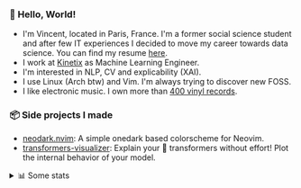 ### 👋 Hello, World!

- I'm Vincent, located in Paris, France. I'm a former social science student and after few IT experiences I decided to move my career towards data science. You can find my resume [here](https://raw.githubusercontent.com/VDuchauffour/resume/main/resume.pdf).
- I work at <a href="https://www.kinetix.tech/">Kinetix<a/> as Machine Learning Engineer.
- I'm interested in NLP, CV and explicability (XAI).
- I use Linux (Arch btw) and Vim. I'm always trying to discover new FOSS.
- I like electronic music. I own more than <a href="https://www.discogs.com/user/Voigt_Kampff/collection">400 vinyl records<a/>.

### 📦 Side projects I made
  
- [neodark.nvim](https://github.com/VDuchauffour/neodark.nvim): A simple onedark based colorscheme for Neovim.
- [transformers-visualizer](https://github.com/VDuchauffour/transformers-visualizer): Explain your 🤗 transformers without effort! Plot the internal behavior of your model. 

<details><summary>📊 Some stats</summary>  
  
<p align="center">
  <img alt="VDuchauffour's github stats" src="https://github-readme-stats.vercel.app/api?username=VDuchauffour&count_private=true&include_all_commits=true&show_icons=true&theme=react"/>
  <br />
  <img alt="VDuchauffour's streak stats" src="https://streak-stats.demolab.com?user=VDuchauffour&theme=react"/>
  <br />
  <img alt="VDuchauffour's language stats" src="https://github-readme-stats.vercel.app/api/top-langs/?username=VDuchauffour&count_private=true&include_all_commits=true&show_icons=true&layout=compact&theme=react"/>
  <!--   <br />
  <img alt="VDuchauffour's Wakatime stats" src="https://github-readme-stats.vercel.app/api/wakatime?username=VDuchauffour&theme=react"/> -->
</p>

#### 🧭 Wakatime stats
<!--START_SECTION:waka-->
![Code Time](http://img.shields.io/badge/Code%20Time-659%20hrs%204%20mins-blue)

![Lines of code](https://img.shields.io/badge/From%20Hello%20World%20I%27ve%20Written-164.9%20thousand%20lines%20of%20code-blue)

**🐱 My GitHub Data** 

> 📦 27.8 kB Used in GitHub's Storage 
 > 
> 🏆 1,505 Contributions in the Year 2023
 > 
> 🚫 Not Opted to Hire
 > 
> 📜 7 Public Repositories 
 > 
> 🔑 2 Private Repositories 
 > 
**I'm an Early 🐤** 

```text
🌞 Morning                162 commits         █░░░░░░░░░░░░░░░░░░░░░░░░   05.87 % 
🌆 Daytime                1724 commits        ████████████████░░░░░░░░░   62.44 % 
🌃 Evening                732 commits         ███████░░░░░░░░░░░░░░░░░░   26.51 % 
🌙 Night                  143 commits         █░░░░░░░░░░░░░░░░░░░░░░░░   05.18 % 
```
📅 **I'm Most Productive on Monday** 

```text
Monday                   707 commits         ██████░░░░░░░░░░░░░░░░░░░   25.61 % 
Tuesday                  346 commits         ███░░░░░░░░░░░░░░░░░░░░░░   12.53 % 
Wednesday                445 commits         ████░░░░░░░░░░░░░░░░░░░░░   16.12 % 
Thursday                 558 commits         █████░░░░░░░░░░░░░░░░░░░░   20.21 % 
Friday                   583 commits         █████░░░░░░░░░░░░░░░░░░░░   21.12 % 
Saturday                 45 commits          ░░░░░░░░░░░░░░░░░░░░░░░░░   01.63 % 
Sunday                   77 commits          █░░░░░░░░░░░░░░░░░░░░░░░░   02.79 % 
```


📊 **This Week I Spent My Time On** 

```text
💬 Programming Languages: 
YAML                     4 hrs 39 mins       ████████░░░░░░░░░░░░░░░░░   30.76 % 
Docker                   2 hrs 54 mins       █████░░░░░░░░░░░░░░░░░░░░   19.18 % 
Python                   2 hrs 15 mins       ████░░░░░░░░░░░░░░░░░░░░░   14.91 % 
Bash                     1 hr 29 mins        ██░░░░░░░░░░░░░░░░░░░░░░░   09.91 % 
Text                     1 hr 18 mins        ██░░░░░░░░░░░░░░░░░░░░░░░   08.60 % 
```


 Last Updated on 09/05/2023 00:40:20 UTC
<!--END_SECTION:waka-->
</details>
